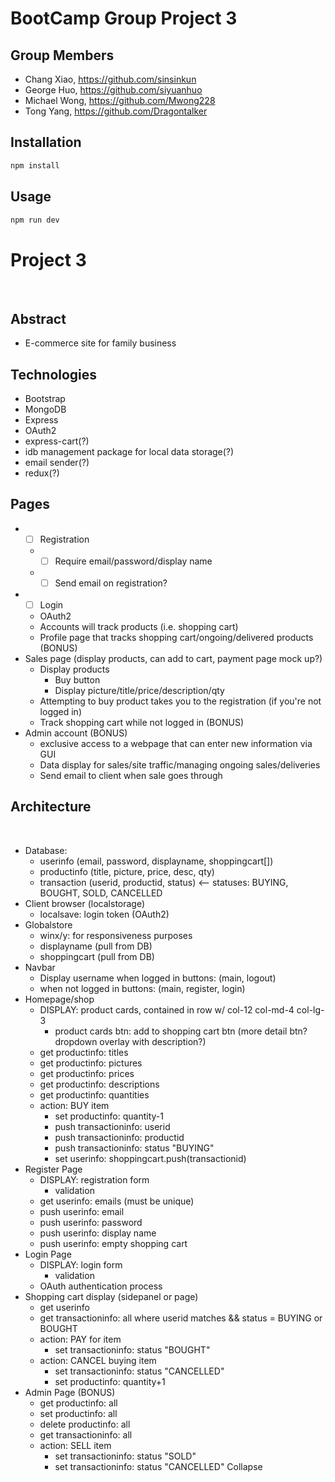 # BootCamp Group Project 3

## Group Members
* Chang Xiao, https://github.com/sinsinkun
* George Huo, https://github.com/siyuanhuo
* Michael Wong, https://github.com/Mwong228
* Tong Yang, https://github.com/Dragontalker

## Installation
```bash
npm install
```

## Usage
```bash
npm run dev
```

# Project 3
​
## Abstract
* E-commerce site for family business
​
## Technologies
* Bootstrap
* MongoDB
* Express
* OAuth2
​
* express-cart(?)
* idb management package for local data storage(?)
* email sender(?)
* redux(?)
​
## Pages
* -[ ] Registration
  * -[ ] Require email/password/display name
  * -[ ] Send email on registration?
​
* -[ ] Login
  * OAuth2
  * Accounts will track products (i.e. shopping cart)
  * Profile page that tracks shopping cart/ongoing/delivered products (BONUS)
​
* Sales page (display products, can add to cart, payment page mock up?)
  * Display products
    * Buy button
    * Display picture/title/price/description/qty
  * Attempting to buy product takes you to the registration (if you're not logged in)
  * Track shopping cart while not logged in (BONUS)
​
* Admin account (BONUS)
  * exclusive access to a webpage that can enter new information via GUI
  * Data display for sales/site traffic/managing ongoing sales/deliveries
  * Send email to client when sale goes through
​
## Architecture
​
* Database:
  * userinfo (email, password, displayname, shoppingcart[])
  * productinfo (title, picture, price, desc, qty)
  * transaction (userid, productid, status) <-- statuses: BUYING, BOUGHT, SOLD, CANCELLED
​
* Client browser (localstorage)
  * localsave: login token (OAuth2)
​
* Globalstore
  * winx/y: for responsiveness purposes
  * displayname (pull from DB)
  * shoppingcart (pull from DB)
​
* Navbar
  * Display username when logged in buttons: (main, logout)
  * when not logged in buttons: (main, register, login)
​
* Homepage/shop
  * DISPLAY: product cards, contained in row w/ col-12 col-md-4 col-lg-3
    * product cards btn: add to shopping cart btn (more detail btn? dropdown overlay with description?)
  * get productinfo: titles
  * get productinfo: pictures
  * get productinfo: prices
  * get productinfo: descriptions
  * get productinfo: quantities
  * action: BUY item
    * set productinfo: quantity-1
    * push transactioninfo: userid
    * push transactioninfo: productid
    * push transactioninfo: status "BUYING"
    * set userinfo: shoppingcart.push(transactionid)
​
* Register Page
  * DISPLAY: registration form
    * validation
  * get userinfo: emails (must be unique)
  * push userinfo: email
  * push userinfo: password
  * push userinfo: display name
  * push userinfo: empty shopping cart
​
* Login Page
  * DISPLAY: login form
    * validation
  * OAuth authentication process
​
* Shopping cart display (sidepanel or page)
  * get userinfo
  * get transactioninfo: all where userid matches && status = BUYING or BOUGHT
  * action: PAY for item
    * set transactioninfo: status "BOUGHT"
  * action: CANCEL buying item
    * set transactioninfo: status "CANCELLED"
    * set productinfo: quantity+1
​
* Admin Page (BONUS)
  * get productinfo: all
  * set productinfo: all
  * delete productinfo: all
  * get transactioninfo: all
  * action: SELL item
    * set transactioninfo: status "SOLD"
    * set transactioninfo: status "CANCELLED"
Collapse



